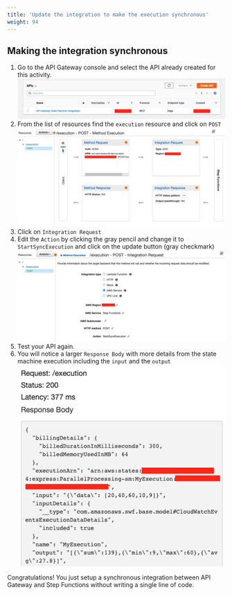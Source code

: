 ```yaml
---
title: 'Update the integration to make the execution synchronous'
weight: 94
---
```


## Making the integration synchronous

1. Go to the API Gateway console and select the API already created for this activity.
   ![API Console](/static/module-7-API-console-4.png)
2. From the list of resources find the `execution` resource and click on `POST`
   ![API Execution](/static/module-7-API-execution-new-4.png)
3. Click on `Integration Request`
4. Edit the `Action` by clicking the gray pencil and change it to `StartSyncExecution` and click on the update button (gray checkmark)
   ![API Execution Sync](/static/module-7-API-integration-setup-sync.png)
5. Test your API again.
6. You will notice a larger `Response Body` with more details from the state machine execution including the `input` and the `output`
   ![API Test Result Sync](/static/module-7-API-test-result-sync-4.png)

Congratulations! You just setup a synchronous integration between API Gateway and Step Functions without writing a single line of code.
